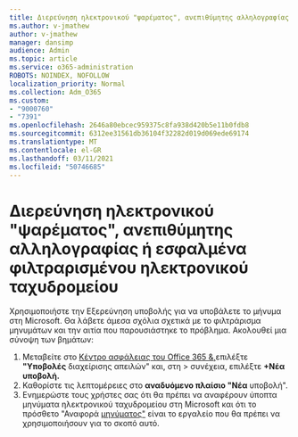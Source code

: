 ```yaml
---
title: Διερεύνηση ηλεκτρονικού "ψαρέματος", ανεπιθύμητης αλληλογραφίας ή εσφαλμένα φιλτραρισμένου ηλεκτρονικού ταχυδρομείου
ms.author: v-jmathew
author: v-jmathew
manager: dansimp
audience: Admin
ms.topic: article
ms.service: o365-administration
ROBOTS: NOINDEX, NOFOLLOW
localization_priority: Normal
ms.collection: Adm_O365
ms.custom:
- "9000760"
- "7391"
ms.openlocfilehash: 2646a80ebcec959375c8fa938d420b5e11b0fdb8
ms.sourcegitcommit: 6312ee31561db36104f32282d019d069ede69174
ms.translationtype: MT
ms.contentlocale: el-GR
ms.lasthandoff: 03/11/2021
ms.locfileid: "50746685"
---
```

# <a name="investigate-phishing-spam-or-incorrectly-filtered-email"></a>Διερεύνηση ηλεκτρονικού "ψαρέματος", ανεπιθύμητης αλληλογραφίας ή εσφαλμένα φιλτραρισμένου ηλεκτρονικού ταχυδρομείου

Χρησιμοποιήστε την Εξερεύνηση υποβολής για να υποβάλετε το μήνυμα στη Microsoft. Θα λάβετε άμεσα σχόλια σχετικά με το φιλτράρισμα μηνυμάτων και την αιτία που παρουσιάστηκε το πρόβλημα. Ακολουθεί μια σύνοψη των βημάτων:

1. Μεταβείτε στο [Κέντρο ασφάλειας του Office 365 &,](https://go.microsoft.com/fwlink/p/?linkid=2077143)επιλέξτε **"Υποβολές** διαχείρισης απειλών" και, στη  >  συνέχεια, επιλέξτε **+Νέα υποβολή.**
2. Καθορίστε τις λεπτομέρειες στο **αναδυόμενο πλαίσιο "Νέα** υποβολή".
3. Ενημερώστε τους χρήστες σας ότι θα πρέπει να αναφέρουν ύποπτα μηνύματα ηλεκτρονικού ταχυδρομείου στη Microsoft και ότι το πρόσθετο "Αναφορά [μηνύματος"](https://go.microsoft.com/fwlink/?linkid=2092385) είναι το εργαλείο που θα πρέπει να χρησιμοποιήσουν για το σκοπό αυτό.

